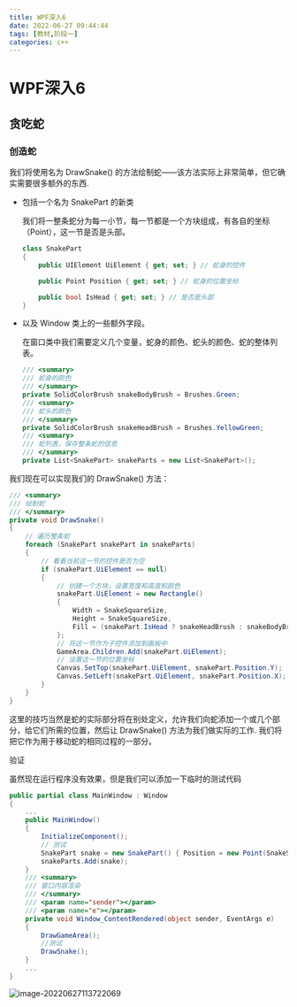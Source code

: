 ```yaml
---
title: WPF深入6
date: 2022-06-27 09:44:44
tags: [教材,阶段一]
categories: c++
---
```


# WPF深入6

## 贪吃蛇

### 创造蛇

我们将使用名为 DrawSnake() 的方法绘制蛇——该方法实际上非常简单，但它确实需要很多额外的东西.

- 包括一个名为 SnakePart 的新类

  我们将一整条蛇分为每一小节，每一节都是一个方块组成，有各自的坐标（Point），这一节是否是头部。

  ```c#
  class SnakePart
  {
      public UIElement UiElement { get; set; } // 蛇身的控件
  
      public Point Position { get; set; } // 蛇身的位置坐标
  
      public bool IsHead { get; set; } // 是否是头部
  }
  ```

- 以及 Window 类上的一些额外字段。

  在窗口类中我们需要定义几个变量，蛇身的颜色、蛇头的颜色、蛇的整体列表。

  ```c#
  /// <summary>
  /// 蛇身的颜色
  /// </summary>
  private SolidColorBrush snakeBodyBrush = Brushes.Green;
  /// <summary>
  /// 蛇头的颜色
  /// </summary>
  private SolidColorBrush snakeHeadBrush = Brushes.YellowGreen;
  /// <summary>
  /// 蛇列表，保存整条蛇的信息
  /// </summary>
  private List<SnakePart> snakeParts = new List<SnakePart>();
  ```

我们现在可以实现我们的 DrawSnake() 方法：

```c#
/// <summary>
/// 绘制蛇
/// </summary>
private void DrawSnake()
{
    // 遍历整条蛇
    foreach (SnakePart snakePart in snakeParts)
    {
        // 看看当前这一节的控件是否为空
        if (snakePart.UiElement == null)
        {
            // 创建一个方块，设置宽度和高度和颜色
            snakePart.UiElement = new Rectangle()
            {
                Width = SnakeSquareSize,
                Height = SnakeSquareSize,
                Fill = (snakePart.IsHead ? snakeHeadBrush : snakeBodyBrush)
            };
            // 将这一节作为子控件添加到画板中
            GameArea.Children.Add(snakePart.UiElement);
            // 设置这一节的位置坐标
            Canvas.SetTop(snakePart.UiElement, snakePart.Position.Y);
            Canvas.SetLeft(snakePart.UiElement, snakePart.Position.X);
        }
    }
}
```

这里的技巧当然是蛇的实际部分将在别处定义，允许我们向蛇添加一个或几个部分，给它们所需的位置，然后让 DrawSnake() 方法为我们做实际的工作. 我们将把它作为用于移动蛇的相同过程的一部分。

验证

虽然现在运行程序没有效果，但是我们可以添加一下临时的测试代码

```c#
public partial class MainWindow : Window
{
    ...
    public MainWindow()
    {
        InitializeComponent();
        // 测试
        SnakePart snake = new SnakePart() { Position = new Point(SnakeSquareSize*5, SnakeSquareSize*5) };
        snakeParts.Add(snake);
    }
    /// <summary>
    /// 窗口内容渲染
    /// </summary>
    /// <param name="sender"></param>
    /// <param name="e"></param>
    private void Window_ContentRendered(object sender, EventArgs e)
    {
        DrawGameArea();
        //测试
        DrawSnake();
    }
    ...
}
```

![image-20220627113722069](https://s2.loli.net/2022/06/27/FvJs4Am2ZpO3LCd.png)
